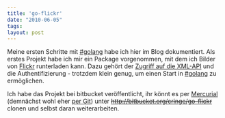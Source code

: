```yaml
---
title: 'go-flickr'
date: "2010-06-05"
tags: 
layout: post
---
```

Meine ersten Schritte mit [#golang][0] habe ich hier im Blog dokumentiert. Als erstes Projekt habe ich mir ein Package vorgenommen, mit dem ich Bilder von [Flickr][1] runterladen kann. Dazu gehört der [Zugriff auf die XML-API][2] und die Authentifizierung - trotzdem klein genug, um einen Start in [#golang][0] zu ermöglichen.

Ich habe das Projekt bei bitbucket veröffentlicht, ihr könnt es per [Mercurial][3] (demnächst wohl eher [per Git][4]) unter <del>http://bitbucket.org/cringe/go-flickr</del> clonen und selbst daran weiterarbeiten.

[0]: http://golang.org/
[1]: http://www.flickr.com/
[2]: http://www.flickr.com/services/api/
[3]: http://mercurial.selenic.com/
[4]: http://git-scm.com/
